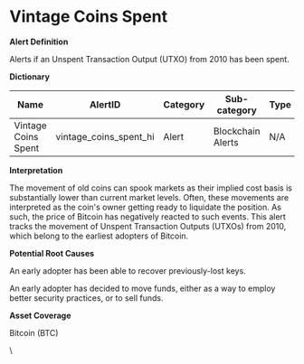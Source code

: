 # Vintage Coins Spent

**Alert Definition**

Alerts if an Unspent Transaction Output (UTXO) from 2010 has been spent.

**Dictionary**

| Name                 | AlertID                   | Category | Sub-category      | Type | Unit  | Interval |
| -------------------- | ------------------------- | -------- | ----------------- | ---- | ----- | -------- |
| Vintage Coins Spent  | vintage\_coins\_spent\_hi | Alert    | Blockchain Alerts | N/A  | Event | Ad hoc   |

**Interpretation**

The movement of old coins can spook markets as their implied cost basis is substantially lower than current market levels. Often, these movements are interpreted as the coin's owner getting ready to liquidate the position. As such, the price of Bitcoin has negatively reacted to such events. This alert tracks the movement of Unspent Transaction Outputs (UTXOs) from 2010, which belong to the earliest adopters of Bitcoin.

**Potential Root Causes**

An early adopter has been able to recover previously-lost keys.

An early adopter has decided to move funds, either as a way to employ better security practices, or to sell funds.

**Asset Coverage**

Bitcoin (BTC)

\
